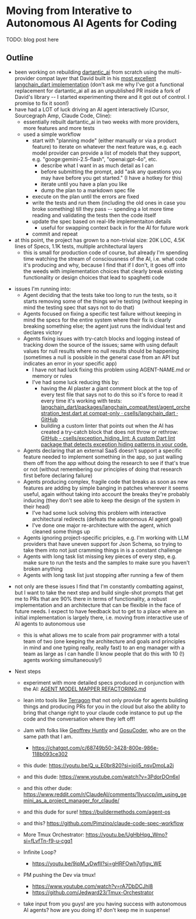 # Moving from Interative to Autonomous AI Agents for Coding

TODO: blog post here

## Outline

- been working on rebuilding [dartantic_ai](https://github.com/csells/dartantic_ai) from scratch using the multi-provider compat layer that David built in his [most excellent langchain_dart implementation](https://github.com/davidmigloz/langchain_dart) (don't ask me why I've got a functional replacement for dartantic_ai all as an unpublished PR inside a fork of David's library -- I started experimenting there and it got out of control. I promise to fix it soon!)
- have had a LOT of luck driving an AI agent interactively (Cursor, Sourcegraph Amp, Claude Code, Cline):
	- essentially rebuilt dartantic_ai in two weeks with more providers, more features and more tests
	- used a simple workflow
		- start with "planning mode" (either manually or via a product feature) to iterate on whatever the next feature was, e.g. each model provider can provide a list of models that they support, e.g. "googe:gemini-2.5-flash", "openai:gpt-4o", etc.
			- describe what I want in as much detail as I can
			- before submitting the prompt, add "ask any questions you may have before you get started." (I have a hotkey for this)
			- iterate until you have a plan you like
			- dump the plan to a markdown spec file
		- execute on the plan until the errors are fixed
		- write the tests and run them (including the old ones in case you broke something) till they pass -- spending a lot more time reading and validating the tests then the code itself
		- update the spec based on real-life implementaiton details
			- useful for swapping context back in for the AI for future work
		- commit and repeat
- at this point, the project has grown to a non-trivial size: 20K LOC, 4.5K lines of Specs, 1.1K tests, multiple architectural layers
	- this is small for production code of course, but already I'm spending time watching the stream of consciousness of the AI, i.e. what code it's producing and why, because I find that if I don't, it goes off into the weeds with implementation choices that clearly break existing functionality or design choices that lead to spaghetti code
* issues I'm running into:
	- Agent deciding that the tests take too long to run the tests, so it starts removing some of the things we're testing (without keeping in mind the testing spec that says not to do that)
	- Agents focused on fixing a specific test failure without keeping in mind the specs for the entire system where their fix is clearly breaking something else; the agent just runs the individual test and declares victory
	- Agents fixing issues with try-catch blocks and logging instead of tracking down the source of the issues; same with using default values for null results where no null results should be happening (sometimes a null is possible in the general case from an API but indicates an error in your specific app)
	  - I have not had luck fixing this problem using AGENT-NAME.md or memory or rules
	  - I've had some luck reducing this by:
	  	- having the AI plaster a giant comment block at the top of every test file that says not to do this so it's force to read it every time it's working with tests: [langchain\_dart/packages/langchain\_compat/test/agent\_orchestration\_test.dart at compat-only · csells/langchain\_dart · GitHub](https://github.com/csells/langchain_dart/blob/compat-only/packages/langchain_compat/test/agent_orchestration_test.dart#L1)
	  	- building a custom linter that points out when the AI has created a try-catch block that does not throw or rethrow: [GitHub - csells/exception\_hiding\_lint: A custom Dart lint package that detects exception hiding patterns in your code.](https://github.com/csells/exception_hiding_lint)
	- Agents declaring that an external SaaS doesn't support a specific feature needed to implement something in the app, so just walling them off from the app without doing the research to see if that's true or not (without remembering our principles of doing that research first before declaring failure)
	- Agents producing complex, fragile code that breaks as soon as new features are adding by simple banging in patches wherever it seems useful, again without taking into account the breaks they're probably inducing (they don't see able to keep the design of the system in their head)
	  - I've had some luck solving this problem with interactive architectural redirects (defeats the autonomous AI agent goal)
	  - I've done one major re-architecture with the agent, which cleaned some things up
	- Agents ignoring project-specific priciples, e.g. I'm working with LLM providers that have uneven support for Json Schema, so trying to take them into not just cramming things in is a constant challenge
	- Agents with long task list missing key pieces of every step, e.g. make sure to run the tests and the samples to make sure you haven't broken anything
	- Agents with long task list just stopping after running a few of them
- not only are these issues I find that I'm constantly combatting against, but I want to take the next step and build single-shot prompts that get me to PRs that are 90% there in terms of functionality, a robust implementation and an architecture that can be flexible in the face of future needs. I expect to have feedback but to get to a place where an initial implementation is largely there, i.e. moving from interactive use of AI agents to autonomous use
	- this is what allows me to scale from pair programmer with a total team of two (one keeping the architecture and goals and principles in mind and one typing really, really fast) to an eng manager with a team as large as I can handle (I know people that do this with 10 (!) agents working simultaneously!)
	
- Next steps
	- experiment with more detailed specs produced in conjunction with the AI: [AGENT MODEL MAPPER REFACTORING.md](https://github.com/csells/langchain_dart/blob/compat-only/packages/langchain_compat/specs/AGENT_MODEL_MAPPER_REFACTORING.md)
	- lean into tools like [Terragon](https://www.terragonlabs.com) that not only provide for agents building things and producing PRs for you in the cloud but also the ability to bring that change right to your claude code instance to put up the code and the conversation where they left off!
	- Jam with folks like [Geoffrey Huntly](https://ghuntley.com/six-month-recap/) and [GosuCoder](https://www.youtube.com/@GosuCoder), who are on the same path that I am.
	  - https://chatgpt.com/c/68749b50-3428-800e-986e-118b093ce302
	
	- this dude: https://youtu.be/Q_u_E0br820?si=joii5_nsvDmoLa2j
	- and this dude: https://www.youtube.com/watch?v=3PdorDOn6xI
	- and this other dude: https://www.reddit.com/r/ClaudeAI/comments/1lyuccp/im_using_gemini_as_a_project_manager_for_claude/
	- and this dude for sure! https://buildermethods.com/agent-os
	- and this? https://github.com/Pimzino/claude-code-spec-workflow
	- More Tmux Orchestrator: https://youtu.be/UgHbHqg_Wmo?si=fLvfTn-f9-u-cgq1
	- Infinite Loop?
	  - https://youtu.be/9ipM_vDwflI?si=gHRFOwh7gfIgv_WE
	- PM pushing the Dev via tmux!
	  - https://www.youtube.com/watch?v=rA7DbDCJhl8
	  - https://github.com/Jedward23/Tmux-Orchestrator
	
	- take input from you guys! are you having success with autonomous AI agents? how are you doing it? don't keep me in suspense!